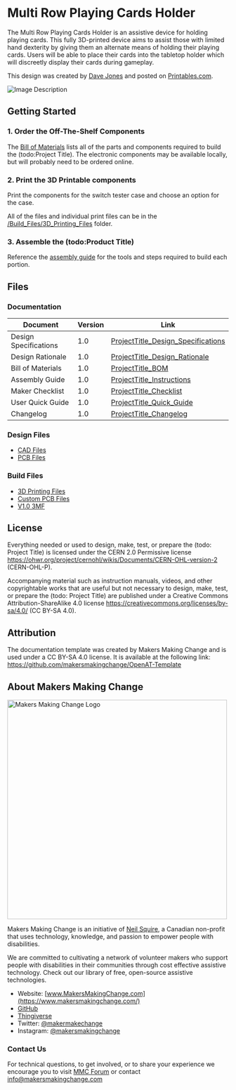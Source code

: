 <!--- 
Open Source Assistive Technology: GitHub Readme Template
 --->

<!---
INSTRUCTIONS
This is a markdown template for creating the README.md file in a GitHub repository. This file is rendered and displayed automatically when someone visits the repository.

This document includes helper text that will not be displayed when rendered. Any text between the less-than sign + exclamation mark + three hyphen-minus (<!---) and matching three hyphen-minus + greater-than sign will not be displayed. This helper text can be deleted once the corresponding section is completed.

 --->
 
 <!--- 
TITLE
Should match the name of the GitHub repository. Choose something descriptive rather than whimsical. 
 --->
 # Multi Row Playing Cards Holder

<!--- 
SUMMARY
A brief summary of the project. What it does, who it is for, how much it costs.
 --->
The Multi Row Playing Cards Holder is an assistive device for holding playing cards. This fully 3D-printed device aims to assist those with limited hand dexterity by giving them an alternate means of holding their playing cards. Users will be able to place their cards into the tabletop holder which will discreetly display their cards during gameplay.

This design was created by [Dave Jones](https://www.thingiverse.com/djones1t/designs) and posted on [Printables.com](https://www.thingiverse.com/thing:2863434).

<!--- 
PHOTO


 --->
![Image Description](Photos/Device_Photo.jpg)

<!--- 
## More info at
 - [Makers Making Change Forum Thread](TBD) 
 - [Makers Making Change Project Page](TBD)
 --->


## Getting Started
<!--- 
Include an overall idea of what major steps are required to build the device.
 --->

### 1. Order the Off-The-Shelf Components
The [Bill of Materials](/Documentation/ProductTitle_BOM_v0.1.xlsx) lists all of the parts and components required to build the (todo:Project Title). The electronic components may be available locally, but will probably need to be ordered online. 

### 2. Print the 3D Printable components
Print the components for the switch tester case and choose an option for the case.

All of the files and individual print files can be in the [/Build_Files/3D_Printing_Files](/Build_Files/3D_Printing/) folder.

### 3. Assemble the (todo:Product Title)
Reference the [assembly guide](/Documentation/ProductTitle_Assembly_Guide_v1.0.pdf) for the tools and steps required to build each portion.

## Files
<!---
FILES
This section includes all the information and files required to build and modify the device, including documentation, design files, and build files. 
--->

### Documentation
<!---
DOCUMENTATION

--->
| Document | Version | Link |
|----------|---------|------|
| Design Specifications| 1.0 | [ProjectTitle_Design_Specifications](/Documentation/ProjectTitle_Design_Rationale_v0.1.pdf) |
| Design Rationale     | 1.0 | [ProjectTitle_Design_Rationale](/Documentation/ProjectTitle_Design_Rationale_v0.1.pdf) |
| Bill of Materials    | 1.0 | [ProjectTitle_BOM](/Documentation/ProjectTitle_BOM_v0.1.xlsx) |
| Assembly Guide       | 1.0 | [ProjectTitle_Instructions](/Documentation/ProjectTitle_Assembly_Guide_v0.1.pdf) |
| Maker Checklist      | 1.0 | [ProjectTitle_Checklist](/Documentation/ProjectTitle_Maker_Checklist_v0.1.pdf) |
| User Quick Guide          | 1.0 | [ProjectTitle_Quick_Guide](/Documentation/ProjectTitle_Quick_Guide_v0.1.pdf)           |
| Changelog            | 1.0 | [ProjectTitle_Changelog](/Documentation/ProjectTitle_Changelog_v0.1.pdf)               |

### Design Files
<!---
DESIGN FILES
If possible, include a copy of original design files to facilitate easy editing and customization.
--->
 - [CAD Files](/Design_Files/CAD)
 - [PCB Files](/Design_Files/PCB)

### Build Files
<!---
BUILD FILES
This section i
--->
 - [3D Printing Files](/Build_Files/3D_Printing)
 - [Custom PCB Files](/Build_Files/Custom_PCB)
 - [V1.0 3MF](/Build_Files/3D_Printing/ProductTitle_v1.0.3mf)

## License
<!---
LICENSE
Choose an appropriate license. We recommend an open-source hardware compatible license.
--->
Everything needed or used to design, make, test, or prepare the (todo: Project Title) is licensed under the CERN 2.0 Permissive license <https://ohwr.org/project/cernohl/wikis/Documents/CERN-OHL-version-2> (CERN-OHL-P).

Accompanying material such as instruction manuals, videos, and other copyrightable works that are useful but not necessary to design, make, test, or prepare the (todo: Project Title) are published under a Creative Commons Attribution-ShareAlike 4.0 license <https://creativecommons.org/licenses/by-sa/4.0/> (CC BY-SA 4.0).

## Attribution
<!---
ATTRIBUTION
Include any information related to the development of the design. This may include who identified the initial challenge, who contributed to the design
--->

The documentation template was created by Makers Making Change and is used under a CC BY-SA 4.0 license. It is available at the following link: https://github.com/makersmakingchange/OpenAT-Template




## About Makers Making Change
<img src="https://www.makersmakingchange.com/wp-content/uploads/logo/mmc_logo.svg" width="500" alt="Makers Making Change Logo">

Makers Making Change is an initiative of [Neil Squire](https://www.neilsquire.ca/), a Canadian non-profit that uses technology, knowledge, and passion to empower people with disabilities.

We are committed to cultivating a network of volunteer makers who support people with disabilities in their communities through cost effective assistive technology. Check out our library of free, open-source assistive technologies.

 - Website: [www.MakersMakingChange.com](https://www.makersmakingchange.com/)
 - [GitHub](https://github.com/makersmakingchange)
 - [Thingiverse](https://www.thingiverse.com/makersmakingchange/about)
 - Twitter: [@makermakechange](https://twitter.com/makermakechange)
 - Instagram: [@makersmakingchange](https://www.instagram.com/makersmakingchange)

### Contact Us
For technical questions, to get involved, or to share your experience we encourage you to visit [MMC Forum](https://forum.makersmakingchange.com) or contact info@makersmakingchange.com
